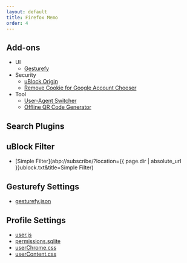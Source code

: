 ```yaml
---
layout: default
title: Firefox Memo
order: 4
---
```

## Add-ons
- UI
    - [Gesturefy](https://addons.mozilla.org/firefox/addon/gesturefy/)
- Security
    - [uBlock Origin](https://addons.mozilla.org/firefox/addon/ublock-origin/)
    - [Remove Cookie for Google Account Chooser](https://addons.mozilla.org/firefox/addon/remove-cookie-for-google-ac/)
- Tool
    - [User-Agent Switcher](https://addons.mozilla.org/firefox/addon/user-agent-switcher-revived/)
    - [Offline QR Code Generator](https://addons.mozilla.org/ja/firefox/addon/offline-qr-code-generator/)

## Search Plugins

## uBlock Filter
- [Simple Filter](abp://subscribe/?location={{ page.dir | absolute_url }}ublock.txt&title=Simple Filter)

## Gesturefy Settings
- [gesturefy.json](gesturefy.json)

## Profile Settings
- [user.js](profile/user.js)
- [permissions.sqlite](profile/permissions.sqlite)
- [userChrome.css](profile/chrome/userChrome.css)
- [userContent.css](profile/chrome/userContent.css)
